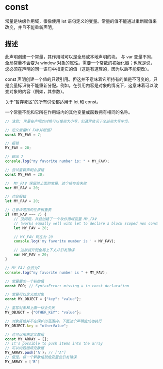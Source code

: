 # const

常量是块级作用域，很像使用 let 语句定义的变量。常量的值不能通过重新赋值来改变，并且不能重新声明。

## 描述

此声明创建一个常量，其作用域可以是全局或本地声明的块。 与 var 变量不同，全局常量不会变为 window 对象的属性。需要一个常数的初始化器；也就是说，您必须在声明的同一语句中指定它的值（这是有道理的，因为以后不能更改）。

const 声明创建一个值的只读引用。但这并不意味着它所持有的值是不可变的，只是变量标识符不能重新分配。例如，在引用内容是对象的情况下，这意味着可以改变对象的内容（例如，其参数）。

关于“暂存死区”的所有讨论都适用于 let 和 const。

一个常量不能和它所在作用域内的其他变量或函数拥有相同的名称。

```javascript
// 注意: 常量在声明的时候可以使用大小写，但通常情况下全部用大写字母。

// 定义常量MY_FAV并赋值7
const MY_FAV = 7;

// 报错
MY_FAV = 20;

// 输出 7
console.log("my favorite number is: " + MY_FAV);

// 尝试重新声明会报错
const MY_FAV = 20;

//  MY_FAV 保留给上面的常量，这个操作会失败
var MY_FAV = 20;

// 也会报错
let MY_FAV = 20;

// 注意块范围的性质很重要
if (MY_FAV === 7) {
    // 没问题，并且创建了一个块作用域变量 MY_FAV
    // (works equally well with let to declare a block scoped non const variable)
    let MY_FAV = 20;

    // MY_FAV 现在为 20
    console.log('my favorite number is ' + MY_FAV);

    // 这被提升到全局上下文并引发错误
    var MY_FAV = 20;
}

// MY_FAV 依旧为7
console.log("my favorite number is " + MY_FAV);

// 常量要求一个初始值
const FOO; // SyntaxError: missing = in const declaration

// 常量可以定义成对象
const MY_OBJECT = {"key": "value"};

// 重写对象和上面一样会失败
MY_OBJECT = {"OTHER_KEY": "value"};

// 对象属性并不在保护的范围内，下面这个声明会成功执行
MY_OBJECT.key = "otherValue";

// 也可以用来定义数组
const MY_ARRAY = [];
// It's possible to push items into the array
// 可以向数组填充数据
MY_ARRAY.push('A'); // ["A"]
// 但是，将一个新数组赋给变量会引发错误
MY_ARRAY = ['B']

```
